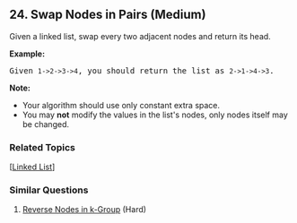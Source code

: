 <!--|This file generated by command(leetcode description); DO NOT EDIT.    |-->
<!--+----------------------------------------------------------------------+-->
<!--|@author    Openset <openset.wang@gmail.com>                           |-->
<!--|@link      https://github.com/openset                                 |-->
<!--|@home      https://github.com/openset/leetcode                        |-->
<!--+----------------------------------------------------------------------+-->

## 24. Swap Nodes in Pairs (Medium)

<p>Given a&nbsp;linked list, swap every two adjacent nodes and return its head.</p>

<p><strong>Example:</strong></p>

<pre>
Given <code>1-&gt;2-&gt;3-&gt;4</code>, you should return the list as <code>2-&gt;1-&gt;4-&gt;3</code>.</pre>

<p><strong>Note:</strong></p>

<ul>
	<li>Your algorithm should use only constant extra space.</li>
	<li>You may <strong>not</strong> modify the values in the list&#39;s nodes, only nodes itself may be changed.</li>
</ul>


### Related Topics
[[Linked List](https://github.com/openset/leetcode/tree/master/tag/linked-list/README.md)] 

### Similar Questions
  1. [Reverse Nodes in k-Group](https://github.com/openset/leetcode/tree/master/problems/reverse-nodes-in-k-group) (Hard)
